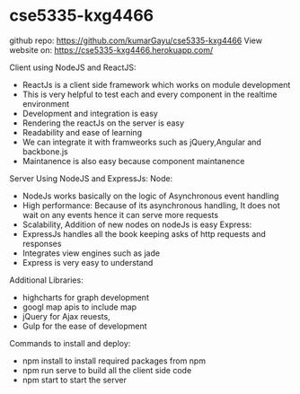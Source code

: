 # cse5335-kxg4466

github repo: https://github.com/kumarGayu/cse5335-kxg4466
View website on: https://cse5335-kxg4466.herokuapp.com/

Client using NodeJS and ReactJS:
  - ReactJs is a client side framework which works on module development
  - This is very helpful to test each and every component in the realtime environment
  - Development and integration is easy
  - Rendering the reactJs on the server is easy
  - Readability and ease of learning
  - We can integrate it with framweorks such as jQuery,Angular and backbone.js
  - Maintanence is also easy because component maintanence
  
Server Using NodeJS and ExpressJs:
Node:
  - NodeJs works basically on the logic of Asynchronous event handling
  - High performance: Because of its asynchronous handling, It does not wait on any events hence it can serve more requests
  - Scalability, Addition of new nodes on nodeJs is easy
Express:  
  - ExpressJs handles all the book keeping asks of http requests and responses
  - Integrates view engines such as jade
  - Express is very easy to understand

Additional Libraries:

  - highcharts for graph development 
  - googl map apis to include map
  - jQuery for Ajax reuests,
  - Gulp for the ease of development

Commands to install and deploy:
  - npm install
  to install required packages from npm
  - npm run serve
  to  build all the client side code
  - npm start
  to start the server
  
